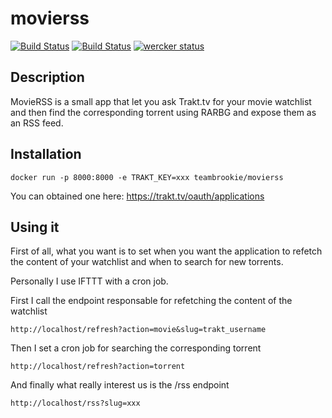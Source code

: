 # movierss

[![Build Status](https://travis-ci.org/teambrookie/movierss.svg?branch=master)](https://travis-ci.org/teambrookie/movierss)
[![Build Status](https://semaphoreci.com/api/v1/fabienfoerster/movierss/branches/master/shields_badge.svg)](https://semaphoreci.com/fabienfoerster/movierss)
[![wercker status](https://app.wercker.com/status/10f00dc08474fea4bb549a53fd3e47e7/s/master "wercker status")](https://app.wercker.com/project/byKey/10f00dc08474fea4bb549a53fd3e47e7)

## Description

MovieRSS is a small app that let you ask Trakt.tv for your movie watchlist and then find the corresponding torrent using RARBG and expose them as an RSS feed.

## Installation

```
docker run -p 8000:8000 -e TRAKT_KEY=xxx teambrookie/movierss
```

You can obtained one here: https://trakt.tv/oauth/applications

## Using it

First of all, what you want is to set when you want the application to refetch the content of your watchlist and when to search for new torrents.

Personally I use IFTTT with a cron job.

First I call the endpoint responsable for refetching the content of the watchlist
```
http://localhost/refresh?action=movie&slug=trakt_username
```

Then I set a cron job for searching the corresponding torrent
```
http://localhost/refresh?action=torrent
```

And finally what really interest us is the /rss endpoint
```
http://localhost/rss?slug=xxx
```


